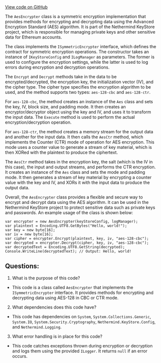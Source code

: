 [View code on GitHub](https://github.com/NethermindEth/nethermind/src/Nethermind/Nethermind.KeyStore/AesEncrypter.cs)

The `AesEncrypter` class is a symmetric encryption implementation that provides methods for encrypting and decrypting data using the Advanced Encryption Standard (AES) algorithm. It is part of the Nethermind KeyStore project, which is responsible for managing private keys and other sensitive data for Ethereum accounts.

The class implements the `ISymmetricEncrypter` interface, which defines the contract for symmetric encryption operations. The constructor takes an instance of `IKeyStoreConfig` and `ILogManager` as parameters. The former is used to configure the encryption settings, while the latter is used to log errors during encryption and decryption operations.

The `Encrypt` and `Decrypt` methods take in the data to be encrypted/decrypted, the encryption key, the initialization vector (IV), and the cipher type. The cipher type specifies the encryption algorithm to be used, and the method supports two types: `aes-128-cbc` and `aes-128-ctr`. 

For `aes-128-cbc`, the method creates an instance of the `Aes` class and sets the key, IV, block size, and padding mode. It then creates an encryptor/decryptor object using the key and IV, and uses it to transform the input data. The `Execute` method is used to perform the actual encryption/decryption operation.

For `aes-128-ctr`, the method creates a memory stream for the output data and another for the input data. It then calls the `AesCtr` method, which implements the Counter (CTR) mode of operation for AES encryption. This mode uses a counter value to generate a stream of key material, which is then XORed with the plaintext to produce the ciphertext.

The `AesCtr` method takes in the encryption key, the salt (which is the IV in this case), the input and output streams, and performs the CTR encryption. It creates an instance of the `Aes` class and sets the mode and padding mode. It then generates a stream of key material by encrypting a counter value with the key and IV, and XORs it with the input data to produce the output data.

Overall, the `AesEncrypter` class provides a flexible and secure way to encrypt and decrypt data using the AES algorithm. It can be used in the Nethermind KeyStore project to protect sensitive data such as private keys and passwords. An example usage of the class is shown below:

```
var encrypter = new AesEncrypter(keyStoreConfig, logManager);
var plaintext = Encoding.UTF8.GetBytes("Hello, world!");
var key = new byte[16];
var iv = new byte[16];
var cipher = encrypter.Encrypt(plaintext, key, iv, "aes-128-cbc");
var decrypted = encrypter.Decrypt(cipher, key, iv, "aes-128-cbc");
var decryptedText = Encoding.UTF8.GetString(decrypted);
Console.WriteLine(decryptedText); // Output: Hello, world!
```
## Questions: 
 1. What is the purpose of this code?
- This code is a class called `AesEncrypter` that implements the `ISymmetricEncrypter` interface. It provides methods for encrypting and decrypting data using AES-128 in CBC or CTR mode.

2. What dependencies does this code have?
- This code has dependencies on `System`, `System.Collections.Generic`, `System.IO`, `System.Security.Cryptography`, `Nethermind.KeyStore.Config`, and `Nethermind.Logging`.

3. What error handling is in place for this code?
- This code catches exceptions thrown during encryption or decryption and logs them using the provided `ILogger`. It returns `null` if an error occurs.